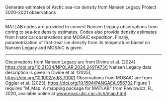 Generate estimates of Arctic sea-ice density from Nansen Legacy Project 2020–2021 observations
_______________________________________________________________________________________
MATLAB codes are provided to convert Nansen Legacy observations from coring to sea-ice density estimates.
Codes also provide density estimates from historical observations and MOSAiC expedition.
Finally, parametrization of first-zear ice density from its temperature based on Nansen Legacy and MOSAiC is given.
_______________________________________________________________________________________
Obesrvations from Nansen Legacy are from Divine et al. (2024), https://doi.org/10.21334/NPOLAR.2024.249FA73C
Nansen Legacy data description is given in Divine et al. (2025), https://doi.org/10.1002/gdj3.70001
Observations from MOSAiC are from Oggier et al. (2023), https://doi.org/10.1594/PANGAEA.956732
Figure 1 requires "M_Map: A mapping package for MATLAB" from Pawlowicz, R., 2020, available online at www.eoas.ubc.ca/~rich/map.html
